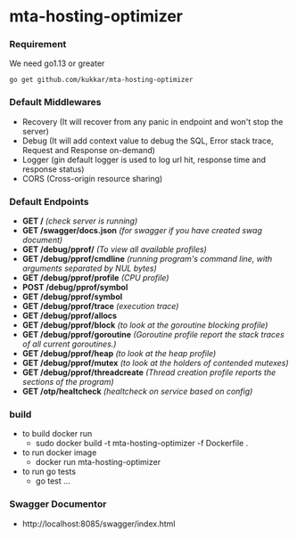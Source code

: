 # mta-hosting-optimizer


### Requirement
We need go1.13 or greater
```
go get github.com/kukkar/mta-hosting-optimizer
```


### Default Middlewares
- Recovery (It will recover from any panic in endpoint and won't stop the server)
- Debug (It will add context value to debug the SQL, Error stack trace, Request and Response on-demand)
- Logger (gin default logger is used to log url hit, response time and response status)
- CORS (Cross-origin resource sharing)


### Default Endpoints
- __GET /__ *(check server is running)*
- __GET /swagger/docs.json__ *(for swagger if you have created swag document)*
- __GET /debug/pprof/__ *(To view all available profiles)*
- __GET /debug/pprof/cmdline__ *(running program's command line, with arguments separated by NUL bytes)*
- __GET /debug/pprof/profile__ *(CPU profile)*
- __POST /debug/pprof/symbol__
- __GET /debug/pprof/symbol__
- __GET /debug/pprof/trace__ *(execution trace)*
- __GET /debug/pprof/allocs__
- __GET /debug/pprof/block__ *(to look at the goroutine blocking profile)*
- __GET /debug/pprof/goroutine__ *(Goroutine profile report the stack traces of all current goroutines.)*
- __GET /debug/pprof/heap__ *(to look at the heap profile)*
- __GET /debug/pprof/mutex__ *(to look at the holders of contended mutexes)*
- __GET /debug/pprof/threadcreate__ *(Thread creation profile reports the sections of the program)*
- __GET /otp/healtcheck__ *(healtcheck on service based on config)*

### build

- to build docker run
    - sudo docker build -t mta-hosting-optimizer -f Dockerfile .
- to run docker image
    - docker run mta-hosting-optimizer
- to run go  tests
    - go test ...

### Swagger Documentor
- http://localhost:8085/swagger/index.html
    

